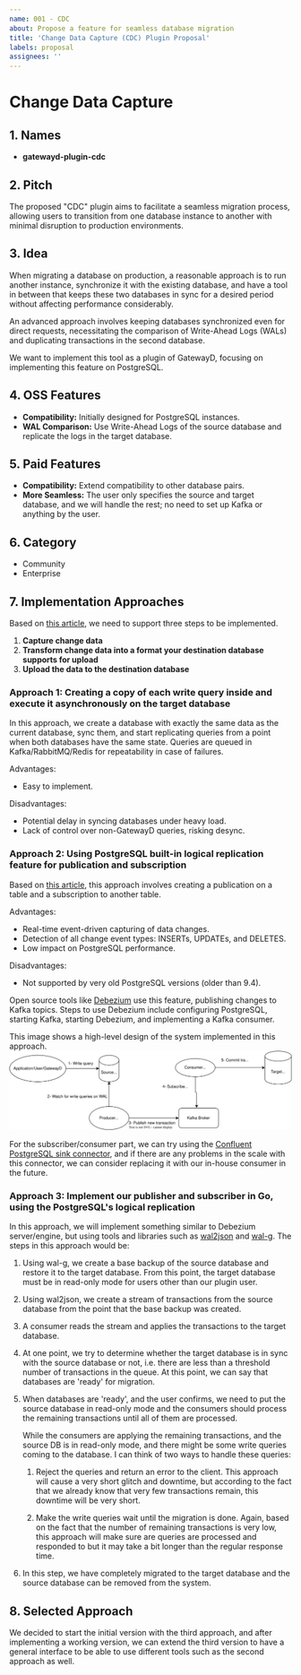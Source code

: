 ```yaml
---
name: 001 - CDC
about: Propose a feature for seamless database migration
title: 'Change Data Capture (CDC) Plugin Proposal'
labels: proposal
assignees: ''
---
```


# Change Data Capture

## 1. Names

- **gatewayd-plugin-cdc**

## 2. Pitch

The proposed "CDC" plugin aims to facilitate a seamless migration process, allowing users to transition from one database instance to another with minimal disruption to production environments.

## 3. Idea

When migrating a database on production, a reasonable approach is to run another instance, synchronize it with the existing database, and have a tool in between that keeps these two databases in sync for a desired period without affecting performance considerably.

An advanced approach involves keeping databases synchronized even for direct requests, necessitating the comparison of Write-Ahead Logs (WALs) and duplicating transactions in the second database.

We want to implement this tool as a plugin of GatewayD, focusing on implementing this feature on PostgreSQL.

## 4. OSS Features

- **Compatibility:** Initially designed for PostgreSQL instances.
- **WAL Comparison:** Use Write-Ahead Logs of the source database and replicate the logs in the target database.

## 5. Paid Features

- **Compatibility:** Extend compatibility to other database pairs.
- **More Seamless:** The user only specifies the source and target database, and we will handle the rest; no need to set up Kafka or anything by the user.

## 6. Category

- Community
- Enterprise

## 7. Implementation Approaches

Based on [this article](https://medium.com/@ramesh.esl/change-data-capture-cdc-in-postgresql-7dee2d467d1b), we need to support three steps to be implemented.

1. **Capture change data**
2. **Transform change data into a format your destination database supports for upload**
3. **Upload the data to the destination database**

### Approach 1: Creating a copy of each write query inside and execute it asynchronously on the target database

In this approach, we create a database with exactly the same data as the current database, sync them, and start replicating queries from a point when both databases have the same state. Queries are queued in Kafka/RabbitMQ/Redis for repeatability in case of failures.

Advantages:
- Easy to implement.

Disadvantages:
- Potential delay in syncing databases under heavy load.
- Lack of control over non-GatewayD queries, risking desync.

### Approach 2: Using PostgreSQL built-in logical replication feature for publication and subscription

Based on [this article](https://datacater.io/blog/2021-09-02/postgresql-cdc-complete-guide.html), this approach involves creating a publication on a table and a subscription to another table.

Advantages:
- Real-time event-driven capturing of data changes.
- Detection of all change event types: INSERTs, UPDATEs, and DELETES.
- Low impact on PostgreSQL performance.

Disadvantages:
- Not supported by very old PostgreSQL versions (older than 9.4).

Open source tools like [Debezium](https://github.com/debezium/debezium) use this feature, publishing changes to Kafka topics. Steps to use Debezium include configuring PostgreSQL, starting Kafka, starting Debezium, and implementing a Kafka consumer.

This image shows a high-level design of the system implemented in this approach.
![Pub Sub Design](./assets/pub-sub-design.svg)


For the subscriber/consumer part, we can try using the [Confluent PostgreSQL sink connector](https://docs.confluent.io/cloud/current/connectors/cc-postgresql-sink.html), and if there are any problems in the scale with this connector, we can consider replacing it with our in-house consumer in the future.


### Approach 3: Implement our publisher and subscriber in Go, using the PostgreSQL's logical replication
In this approach, we will implement something similar to Debezium server/engine, but using tools and libraries such as [wal2json](https://github.com/eulerto/wal2json) and [wal-g](https://github.com/wal-g/wal-g).
The steps in this approach would be:
1. Using wal-g, we create a base backup of the source database and restore it to the target database. From this point, the target database must be in read-only mode for users other than our plugin user.
2. Using wal2json, we create a stream of transactions from the source database from the point that the base backup was created.
3. A consumer reads the stream and applies the transactions to the target database.
4. At one point, we try to determine whether the target database is in sync with the source database or not, i.e. there are less than a threshold number of transactions in the queue. At this point, we can say that databases are 'ready' for migration.
5. When databases are 'ready', and the user confirms, we need to put the source database in read-only mode and the consumers should process the remaining transactions until all of them are processed.
   
   While the consumers are applying the remaining transactions, and the source DB is in read-only mode, and there might be some write queries coming to the database. I can think of two ways to handle these queries:
   1. Reject the queries and return an error to the client.
        This approach will cause a very short glitch and downtime, but according to the fact that we already know that very few transactions remain, this downtime will be very short.
    
   2. Make the write queries wait until the migration is done.
      Again, based on the fact that the number of remaining transactions is very low, this approach will make sure are queries are processed and responded to but it may take a bit longer than the regular response time.
6. In this step, we have completely migrated to the target database and the source database can be removed from the system.

## 8. Selected Approach
We decided to start the initial version with the third approach, and after implementing a working version, we can extend the third version to have a general interface to be able to use different tools such as the second approach as well.